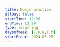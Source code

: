```yaml
---
title: Music practice
allDay: false
startTime: 12:20
endTime: 12:50
type: recurring
daysOfWeek: [F,R,W,T,M]
startRecur: 2024-03-25
---
```

